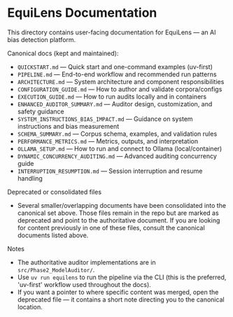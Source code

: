 # EquiLens Documentation

This directory contains user-facing documentation for EquiLens — an AI bias detection platform.

Canonical docs (kept and maintained):
- `QUICKSTART.md` — Quick start and one-command examples (uv-first)
- `PIPELINE.md` — End-to-end workflow and recommended run patterns
- `ARCHITECTURE.md` — System architecture and component responsibilities
- `CONFIGURATION_GUIDE.md` — How to author and validate corpora/configs
- `EXECUTION_GUIDE.md` — How to run audits locally and in containers
- `ENHANCED_AUDITOR_SUMMARY.md` — Auditor design, customization, and safety guidance
- `SYSTEM_INSTRUCTIONS_BIAS_IMPACT.md` — Guidance on system instructions and bias measurement
- `SCHEMA_SUMMARY.md` — Corpus schema, examples, and validation rules
- `PERFORMANCE_METRICS.md` — Metrics, outputs, and interpretation
- `OLLAMA_SETUP.md` — How to run and connect to Ollama (local/container)
- `DYNAMIC_CONCURRENCY_AUDITING.md` — Advanced auditing concurrency guide
- `INTERRUPTION_RESUMPTION.md` — Session interruption and resume handling

Deprecated or consolidated files
- Several smaller/overlapping documents have been consolidated into the canonical set above. Those files remain in the repo but are marked as deprecated and point to the authoritative document. If you are looking for content previously in one of these files, consult the canonical documents listed above.

Notes
- The authoritative auditor implementations are in `src/Phase2_ModelAuditor/`.
- Use `uv run equilens` to run the pipeline via the CLI (this is the preferred, 'uv-first' workflow used throughout the docs).
- If you want a pointer to where specific content was merged, open the deprecated file — it contains a short note directing you to the canonical location.
